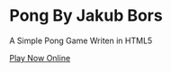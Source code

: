 # Pong By Jakub Bors
A Simple Pong Game Writen in HTML5

<a href="https://bubikb6666.github.io/Pong-By-Jakub-Bors/Web">Play Now Online</a>
